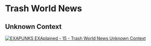 # Trash World News

## Unknown Context

[![EXAPUNKS EXAplained - 15 - Trash World News Unknown Context](http://img.youtube.com/vi/wQzr7_o4wsY/0.jpg)](http://www.youtube.com/watch?v=wQzr7_o4wsY "EXAPUNKS EXAplained - 15 - Trash World News Unknown Context")